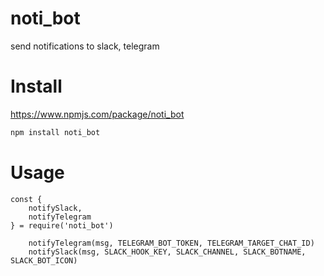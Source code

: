 # noti_bot
send notifications to slack, telegram

# Install
https://www.npmjs.com/package/noti_bot
```bash
npm install noti_bot
```
# Usage
```javascripts
const {
    notifySlack,
    notifyTelegram
} = require('noti_bot')

    notifyTelegram(msg, TELEGRAM_BOT_TOKEN, TELEGRAM_TARGET_CHAT_ID)
    notifySlack(msg, SLACK_HOOK_KEY, SLACK_CHANNEL, SLACK_BOTNAME, SLACK_BOT_ICON)
```
